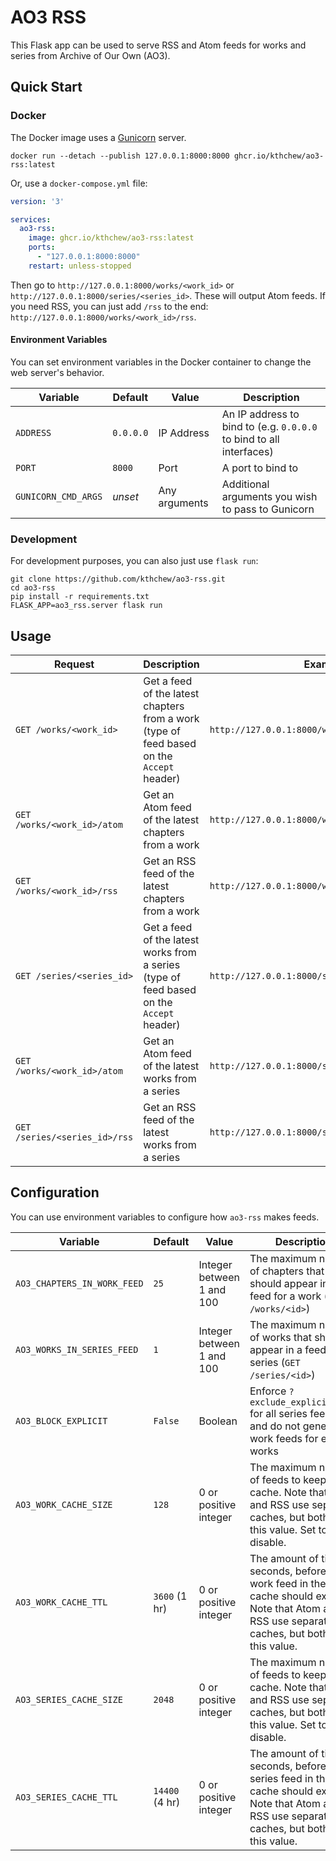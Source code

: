 # AO3 RSS

This Flask app can be used to serve RSS and Atom feeds for works and series from Archive of Our Own (AO3).

## Quick Start

### Docker

The Docker image uses a [Gunicorn](https://gunicorn.org/) server.

```shell
docker run --detach --publish 127.0.0.1:8000:8000 ghcr.io/kthchew/ao3-rss:latest
```

Or, use a `docker-compose.yml` file:

```yaml
version: '3'

services:
  ao3-rss:
    image: ghcr.io/kthchew/ao3-rss:latest
    ports:
      - "127.0.0.1:8000:8000"
    restart: unless-stopped
```

Then go to `http://127.0.0.1:8000/works/<work_id>` or `http://127.0.0.1:8000/series/<series_id>`. These will output Atom feeds. If you need RSS, you can just add `/rss` to the end: `http://127.0.0.1:8000/works/<work_id>/rss`.

#### Environment Variables

You can set environment variables in the Docker container to change the web server's behavior.

| Variable            | Default   | Value         | Description                                                         |
|---------------------|-----------|---------------|---------------------------------------------------------------------|
| `ADDRESS`           | `0.0.0.0` | IP Address    | An IP address to bind to (e.g. `0.0.0.0` to bind to all interfaces) |
| `PORT`              | `8000`    | Port          | A port to bind to                                                   |
| `GUNICORN_CMD_ARGS` | *unset*   | Any arguments | Additional arguments you wish to pass to Gunicorn                   |

### Development

For development purposes, you can also just use `flask run`:

```shell
git clone https://github.com/kthchew/ao3-rss.git
cd ao3-rss
pip install -r requirements.txt
FLASK_APP=ao3_rss.server flask run
```

## Usage

| Request                       | Description                                                                               | Example                                         | Notes                                                                                      |
|-------------------------------|-------------------------------------------------------------------------------------------|-------------------------------------------------|--------------------------------------------------------------------------------------------|
| `GET /works/<work_id>`        | Get a feed of the latest chapters from a work (type of feed based on the `Accept` header) | `http://127.0.0.1:8000/works/<work_id>`         |                                                                                            |
| `GET /works/<work_id>/atom`   | Get an Atom feed of the latest chapters from a work                                       | `http://127.0.0.1:8000/works/<work_id>/atom`    |                                                                                            |
| `GET /works/<work_id>/rss`    | Get an RSS feed of the latest chapters from a work                                        | `http://127.0.0.1:8000/works/<work_id>/rss`     |                                                                                            |
| `GET /series/<series_id>`     | Get a feed of the latest works from a series (type of feed based on the `Accept` header)  | `http://127.0.0.1:8000/series/<series_id>`      | Add `?exclude_explicit=true` at the end of the URL to exclude explicit works from the feed |
| `GET /works/<work_id>/atom`   | Get an Atom feed of the latest works from a series                                        | `http://127.0.0.1:8000/series/<series_id>/atom` | Add `?exclude_explicit=true` at the end of the URL to exclude explicit works from the feed |
| `GET /series/<series_id>/rss` | Get an RSS feed of the latest works from a series                                         | `http://127.0.0.1:8000/series/<series_id>/rss`  | Add `?exclude_explicit=true` at the end of the URL to exclude explicit works from the feed |

## Configuration

You can use environment variables to configure how `ao3-rss` makes feeds.

| Variable                    | Default        | Value                     | Description                                                                                                                                           |
|-----------------------------|----------------|---------------------------|-------------------------------------------------------------------------------------------------------------------------------------------------------|
| `AO3_CHAPTERS_IN_WORK_FEED` | `25`           | Integer between 1 and 100 | The maximum number of chapters that should appear in a feed for a work (`GET /works/<id>`)                                                            |
| `AO3_WORKS_IN_SERIES_FEED`  | `1`            | Integer between 1 and 100 | The maximum number of works that should appear in a feed for a series (`GET /series/<id>`)                                                            |
| `AO3_BLOCK_EXPLICIT`        | `False`        | Boolean                   | Enforce `?exclude_explicit=true` for all series feeds, and do not generate work feeds for explicit works                                              |
| `AO3_WORK_CACHE_SIZE`       | `128`          | 0 or positive integer     | The maximum number of feeds to keep in the cache. Note that Atom and RSS use separate caches, but both use this value. Set to 0 to disable.           |
| `AO3_WORK_CACHE_TTL`        | `3600` (1 hr)  | 0 or positive integer     | The amount of time, in seconds, before a work feed in the cache should expire. Note that Atom and RSS use separate caches, but both use this value.   |
| `AO3_SERIES_CACHE_SIZE`     | `2048`         | 0 or positive integer     | The maximum number of feeds to keep in the cache. Note that Atom and RSS use separate caches, but both use this value. Set to 0 to disable.           |
| `AO3_SERIES_CACHE_TTL`      | `14400` (4 hr) | 0 or positive integer     | The amount of time, in seconds, before a series feed in the cache should expire. Note that Atom and RSS use separate caches, but both use this value. |

